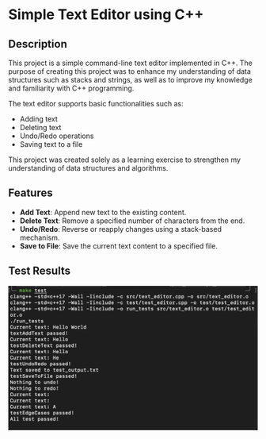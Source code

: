# Simple Text Editor using C++

## Description

This project is a simple command-line text editor implemented in C++. The purpose of creating this project was to enhance my understanding of data structures such as stacks and strings, as well as to improve my knowledge and familiarity with C++ programming.

The text editor supports basic functionalities such as:

- Adding text
- Deleting text
- Undo/Redo operations
- Saving text to a file

This project was created solely as a learning exercise to strengthen my understanding of data structures and algorithms.

## Features

- **Add Text**: Append new text to the existing content.
- **Delete Text**: Remove a specified number of characters from the end.
- **Undo/Redo**: Reverse or reapply changes using a stack-based mechanism.
- **Save to File**: Save the current text content to a specified file.

## Test Results

![test-result](https://github.com/Mnjar/text-editor/blob/main/test_result.png?raw=true)
